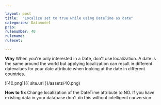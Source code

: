 ```yaml
---

layout: post
title:  "Localize set to true while using DateTime as date"
categories: Datamodel
prio: 
rulenumber: 40
rulename: 
ruleset: 

---
```


**Why**
When you're only interested in a Date, don't use localization. A date is the same around the world but applying localization can result in different datevalues for your date attribute when looking at the date in different countries.

![40.png]({{ site.url }}/assets/40.png)

**How to fix**
Change localization of the DateTime attribute to NO. If you have existing data in your database don't do this without intelligent conversion.
